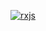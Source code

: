 [![rxjs](https://github.com/MarkoMelle/rxjs/actions/workflows/main.yml/badge.svg)](https://github.com/MarkoMelle/rxjs/actions/workflows/main.yml)